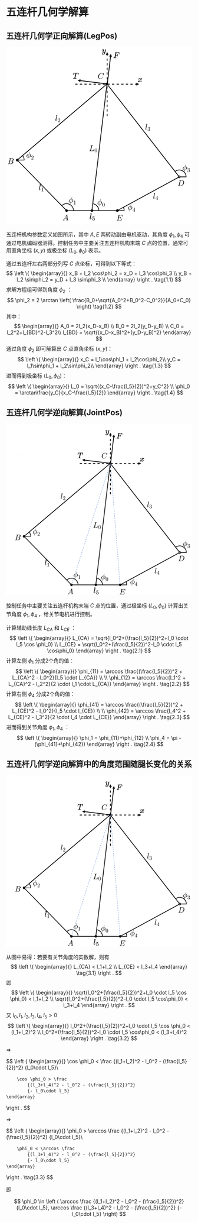 # 五连杆几何学解算

## 五连杆几何学正向解算(LegPos)
![五连杆模型图](../_images/五连杆几何学解算/五连杆模型图-VMC.png)

五连杆机构参数定义如图所示，其中 $A,E$ 两转动副由电机驱动，其角度 $\phi_1,\phi_4$ 可通过电机编码器测得。控制任务中主要关注五连杆机构末端 $C$ 点的位置，通常可用直角坐标 $(x,y)$ 或极坐标 $(L_0,\phi_0)$ 表示。

通过五连杆左右两部分列写 $C$ 点坐标，可得到以下等式：
$$
\left \{
    \begin{array}{}
        x_B + l_2 \cos\phi_2 = x_D + l_3 \cos\phi_3 \\
        y_B + l_2 \sin\phi_2 = y_D + l_3 \sin\phi_3 \\
    \end{array}
\right .
\tag{1.1}
$$
求解方程组可得到角度 $\phi_2$ ：
$$
\phi_2 = 
2 \arctan
    \left(
        \frac{B_0+\sqrt{A_0^2+B_0^2-C_0^2}}{A_0+C_0}
    \right)
\tag{1.2}
$$
其中：
$$
\begin{array}{}
    A_0 = 2l_2(x_D-x_B) \\
    B_0 = 2l_2(y_D-y_B) \\
    C_0 = l_2^2+l_{BD}^2-l_3^2\\
    l_{BD} = \sqrt{(x_D-x_B)^2+(y_D-y_B)^2}
\end{array}
$$
通过角度 $\phi_2$ 即可解算出 $C$ 点直角坐标 $(x,y)$：
$$
\left \{
    \begin{array}{}
        x_C = l_1\cos\phi_1 + l_2\cos\phi_2\\
        y_C = l_1\sin\phi_1 + l_2\sin\phi_2\\
    \end{array}
\right .
\tag{1.3}
$$
进而得到极坐标 $(L_0,\phi_0)$：
$$
\left \{
    \begin{array}{}
        L_0 = \sqrt{(x_C-\frac{l_5}{2})^2+y_C^2} \\
        \phi_0 = \arctan\frac{y_C}{x_C-\frac{l_5}{2}}
    \end{array}
\right .
\tag{1.4}
$$

## 五连杆几何学逆向解算(JointPos)
![五连杆模型图](../_images/五连杆几何学解算/五连杆模型图-VMC-2.png)

控制任务中主要关注五连杆机构末端 $C$ 点的位置，通过极坐标 $(L_0,\phi_0)$ 计算出关节角度 $\phi_1,\phi_4$ ，给关节电机进行控制。

计算辅助线长度 $L_{CA}$ 和 $L_{CE}$ ：
$$
\left \{
    \begin{array}{}
        L_{CA} = \sqrt{l_0^2+(\frac{l_5}{2})^2+l_0 \cdot l_5 \cos \phi_0} \\
        L_{CE} = \sqrt{l_0^2+(\frac{l_5}{2})^2-l_0 \cdot l_5 \cos\phi_0}
    \end{array}
\right .
\tag{2.1}
$$
计算左侧 $\phi_1$ 分成2个角的值：
$$
\left \{
    \begin{array}{}
        \phi_{11} = \arccos \frac{(\frac{l_5}{2})^2 + L_{CA}^2 - l_0^2}{l_5 \cdot L_{CA}} \\ \\
        \phi_{12} = \arccos \frac{l_1^2 + L_{CA}^2 - l_2^2}{2 \cdot l_1 \cdot L_{CA}}
    \end{array}
\right .
\tag{2.2}
$$
计算右侧 $\phi_4$ 分成2个角的值：
$$
\left \{
    \begin{array}{}
        \phi_{41} = \arccos \frac{(\frac{l_5}{2})^2 + L_{CE}^2 - l_0^2}{l_5 \cdot l_{CE}} \\ \\
        \phi_{42} = \arccos \frac{l_4^2 + L_{CE}^2 - l_3^2}{2 \cdot l_4 \cdot L_{CE}}
    \end{array}
\right .
\tag{2.3}
$$
进而得到关节角度 $\phi_1,\phi_4$ ：
$$
\left \{
    \begin{array}{}
        \phi_1 = \phi_{11}+\phi_{12} \\
        \phi_4 = \pi - (\phi_{41}+\phi_{42})
    \end{array}
\right .
\tag{2.4}
$$


## 五连杆几何学逆向解算中的角度范围随腿长变化的关系
![五连杆模型图](../_images/五连杆几何学解算/五连杆模型图-VMC-2.png)

从图中易得：若要有关节角度的实数解，则有
$$
\left \{
    \begin{array}{}
        L_{CA} < l_1+l_2 \\
        L_{CE} < l_3+l_4
    \end{array}
\tag{3.1}
\right .
$$
即
$$
\left \{
    \begin{array}{}
        \sqrt{l_0^2+(\frac{l_5}{2})^2+l_0 \cdot l_5 \cos \phi_0} < l_1+l_2 \\
        \sqrt{l_0^2+(\frac{l_5}{2})^2-l_0 \cdot l_5 \cos\phi_0} < l_3+l_4
    \end{array}
\right .
$$
又 $l_0,l_1,l_2,l_3,l_4,l_5>0$
$$
\left \{
    \begin{array}{}
        l_0^2+(\frac{l_5}{2})^2+l_0 \cdot l_5 \cos \phi_0 < (l_1+l_2)^2 \\
        l_0^2+(\frac{l_5}{2})^2-l_0 \cdot l_5 \cos\phi_0 < (l_3+l_4)^2
    \end{array}
\right .
\tag{3.2}
$$

$\Longrightarrow$

$$
\left \{
    \begin{array}{}
        \cos \phi_0 < \frac
            {(l_1+l_2)^2 - l_0^2 - (\frac{l_5}{2})^2}
            {l_0\cdot l_5}\\

        \cos \phi_0 > \frac
            {(l_3+l_4)^2 - l_0^2 - (\frac{l_5}{2})^2}
            {- l_0\cdot l_5}
    \end{array}
\right .
$$

$\Longrightarrow$

$$
\left \{
    \begin{array}{}
        \phi_0 > \arccos \frac
            {(l_1+l_2)^2 - l_0^2 - (\frac{l_5}{2})^2}
            {l_0\cdot l_5}\\

        \phi_0 < \arccos \frac
            {(l_3+l_4)^2 - l_0^2 - (\frac{l_5}{2})^2}
            {- l_0\cdot l_5}
    \end{array}
\right .
\tag{3.3}
$$

即

$$
\phi_0 \in 
    \left (
        \arccos \frac
            {(l_1+l_2)^2 - l_0^2 - (\frac{l_5}{2})^2}
            {l_0\cdot l_5},
        \arccos \frac
            {(l_3+l_4)^2 - l_0^2 - (\frac{l_5}{2})^2}
            {- l_0\cdot l_5}
    \right)
$$


<!-- ## 五连杆几何学逆向解算中的腿长范围
由$(3.3)$得，要使 -->